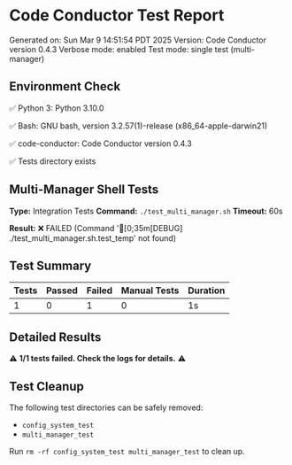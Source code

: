 # Code Conductor Test Report
Generated on: Sun Mar  9 14:51:54 PDT 2025
Version: Code Conductor version 0.4.3
Verbose mode: enabled
Test mode: single test (multi-manager)

## Environment Check
✅ Python 3: Python 3.10.0

✅ Bash: GNU bash, version 3.2.57(1)-release (x86_64-apple-darwin21)

✅ code-conductor: Code Conductor version 0.4.3

✅ Tests directory exists

## Multi-Manager Shell Tests
**Type:** Integration Tests
**Command:** `./test_multi_manager.sh`
**Timeout:** 60s

**Result:** ❌ FAILED (Command '[0;35m[DEBUG]
./test_multi_manager.sh.test_temp' not found)
## Test Summary

| Tests | Passed | Failed | Manual Tests | Duration |
|-------|--------|--------|-------------|----------|
| 1 | 0 | 1 | 0 | 1s |

## Detailed Results

⚠️ **1/1 tests failed. Check the logs for details.** ⚠️

## Test Cleanup
The following test directories can be safely removed:
- `config_system_test`
- `multi_manager_test`

Run `rm -rf config_system_test multi_manager_test` to clean up.
